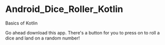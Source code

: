# Android_Dice_Roller_Kotlin
Basics of Kotlin

Go ahead download this app. There's a button for you to press on to roll a dice and land on a random number!
